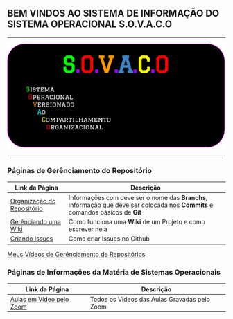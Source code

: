 ## BEM VINDOS AO SISTEMA DE INFORMAÇÃO DO SISTEMA OPERACIONAL S.O.V.A.C.O 

---

<img src="images/sovaco_logo.png">

---

### Páginas de Gerênciamento do Repositório

Link da Página|Descrição
|---|---|
[Organização do Repositório](organizacao_repo)| Informações com deve ser o nome das **Branchs**, informação que deve ser colocada nos **Commits** e comandos básicos de **Git**
[Gerênciando uma Wiki](gerenciando_wiki)| Como funciona uma **Wiki** de um Projeto e como escrever nela
[Criando Issues](criando_issues)| Como criar Issues no Github
[Meus Vídeos de Gerênciamento de Repositórios](Meus_Videos)

### Páginas de Informações da Matéria de Sistemas Operacionais

Link da Página|Descrição
|---|---|
[Aulas em Vídeo pelo Zoom](Aulas_Professor)| Todos os Videos das Aulas Gravadas pelo Zoom

